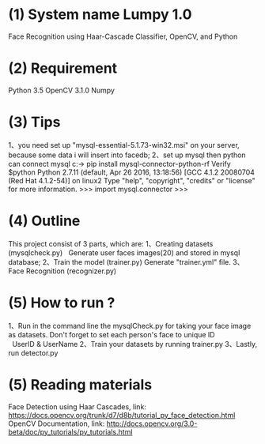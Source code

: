 # (1) System name Lumpy 1.0
Face Recognition using Haar-Cascade Classifier, OpenCV, and Python

# (2) Requirement
Python 3.5
OpenCV 3.1.0
Numpy

# (3) Tips
1、you need set up "mysql-essential-5.1.73-win32.msi" on your server, because some data i will insert into facedb;
2、set up mysql then python can connect mysql
   c:-> pip install mysql-connector-python-rf
   Verify
    $python
    Python 2.7.11 (default, Apr 26 2016, 13:18:56)
    [GCC 4.1.2 20080704 (Red Hat 4.1.2-54)] on linux2
    Type "help", "copyright", "credits" or "license" for more information.
    >>> import mysql.connector
    >>>

# (4) Outline
This project consist of 3 parts, which are:
1、Creating datasets (mysqlcheck.py)
    Generate user faces images(20) and stored in mysql database;
2、Train the model (trainer.py)
    Generate "trainer.yml" file.
3、Face Recognition (recognizer.py)


# (5) How to run ?
1、Run in the command line the mysqlCheck.py for taking your face image as datasets. Don't forget to set each person's face to unique ID  
   UserID & UserName 
2、Train your datasets by running trainer.py
3、Lastly, run detector.py

# (5) Reading materials
Face Detection using Haar Cascades, link: https://docs.opencv.org/trunk/d7/d8b/tutorial_py_face_detection.html
OpenCV Documentation, link: http://docs.opencv.org/3.0-beta/doc/py_tutorials/py_tutorials.html
